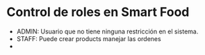 # Control de roles en Smart Food

-  ADMIN: Usuario que no tiene ninguna restricción en el sistema.
-  STAFF: Puede crear products manejar las ordenes
-   